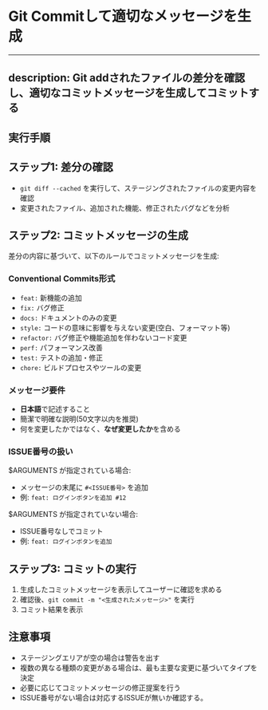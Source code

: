 # Git Commitして適切なメッセージを生成

---
description: Git addされたファイルの差分を確認し、適切なコミットメッセージを生成してコミットする
---

## 実行手順

## ステップ1: 差分の確認
- `git diff --cached` を実行して、ステージングされたファイルの変更内容を確認
- 変更されたファイル、追加された機能、修正されたバグなどを分析

## ステップ2: コミットメッセージの生成
差分の内容に基づいて、以下のルールでコミットメッセージを生成:

### Conventional Commits形式
- `feat:` 新機能の追加
- `fix:` バグ修正
- `docs:` ドキュメントのみの変更
- `style:` コードの意味に影響を与えない変更(空白、フォーマット等)
- `refactor:` バグ修正や機能追加を伴わないコード変更
- `perf:` パフォーマンス改善
- `test:` テストの追加・修正
- `chore:` ビルドプロセスやツールの変更

### メッセージ要件
- **日本語**で記述すること
- 簡潔で明確な説明(50文字以内を推奨)
- 何を変更したかではなく、**なぜ変更したか**を含める

### ISSUE番号の扱い
$ARGUMENTS が指定されている場合:
- メッセージの末尾に `#<ISSUE番号>` を追加
- 例: `feat: ログインボタンを追加 #12`

$ARGUMENTS が指定されていない場合:
- ISSUE番号なしでコミット
- 例: `feat: ログインボタンを追加`

## ステップ3: コミットの実行
1. 生成したコミットメッセージを表示してユーザーに確認を求める
2. 確認後、`git commit -m "<生成されたメッセージ>"` を実行
3. コミット結果を表示

## 注意事項
- ステージングエリアが空の場合は警告を出す
- 複数の異なる種類の変更がある場合は、最も主要な変更に基づいてタイプを決定
- 必要に応じてコミットメッセージの修正提案を行う
- ISSUE番号がない場合は対応するISSUEが無いか確認する。